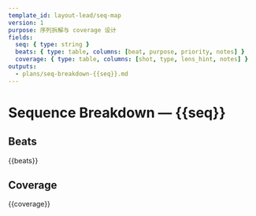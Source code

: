 ```yaml
---
template_id: layout-lead/seq-map
version: 1
purpose: 序列拆解与 coverage 设计
fields:
  seq: { type: string }
  beats: { type: table, columns: [beat, purpose, priority, notes] }
  coverage: { type: table, columns: [shot, type, lens_hint, notes] }
outputs:
  - plans/seq-breakdown-{{seq}}.md
---
```


# Sequence Breakdown — {{seq}}

## Beats

{{beats}}

## Coverage

{{coverage}}
